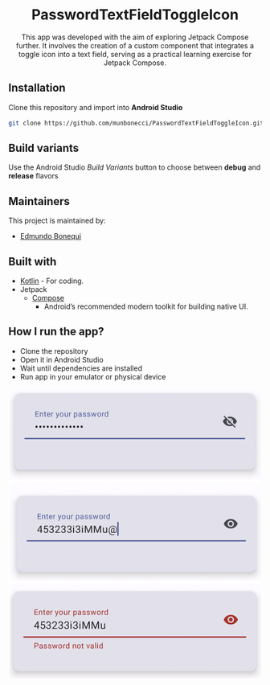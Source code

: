 <h1 align="center">PasswordTextFieldToggleIcon</h1> 

<p align="center">
This app was developed with the aim of exploring Jetpack Compose further. It involves the creation of 
a custom component that integrates a toggle icon into a text field, serving as a practical learning 
exercise for Jetpack Compose.
</p>

## Installation

Clone this repository and import into **Android Studio**

```bash
git clone https://github.com/munbonecci/PasswordTextFieldToggleIcon.git
```

## Build variants

Use the Android Studio *Build Variants* button to choose between **debug** and **release**
flavors

## Maintainers

This project is maintained by:

* [Edmundo Bonequi](http://github.com/munbonecci)

## Built with

- [Kotlin](https://kotlinlang.org/) - For coding.
- Jetpack
    - [Compose](https://developer.android.com/jetpack/compose?gclid=CjwKCAiAzKqdBhAnEiwAePEjkkbfP8b_r6c57F3jtdwOjxWpBbNOXVmpSnAUu4HKCid7KtSvfiiYeRoC1wYQAvD_BwE&gclsrc=aw.ds)
        - Android’s recommended modern toolkit for building native UI.

## How I run the app?

- Clone the repository
- Open it in Android Studio
- Wait until dependencies are installed
- Run app in your emulator or physical device

![App Screens](app/app-image.png)